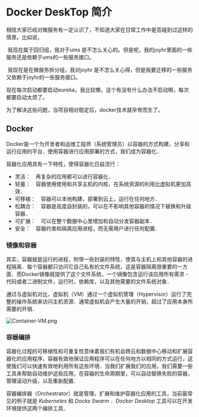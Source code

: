 # Docker DeskTop 简介

相信大家已经对微服务有一定认识了，不知道大家在日常工作中是否碰到过这样的情景。比如说，

​	我现在属于回归组，我对于ums 是不怎么关心的。但是呢，我的joyhr里面的一些服务还是依赖于ums的一些服务接口。

​	我现在是在微服务拆分组，我对joyhr 是不怎么关心得，但是我要迁移的一些服务又依赖于joyhr的一些服务接口。

​	现在每次启动都要启动eureka，我比较懒，这个有没有什么办法不启动啊，每次都要启动太烦了。

为了解决这些问题，当项目相对稳定后，docker技术就孕育而生了。

## Docker

Docker是一个为开发者和运维工程师（系统管理员）以容器的方式构建，分享和运行应用的平台．使用容器进行应用部署的方式，我们成为容器化．

容器化应用具有一下特性，使得容器化日益流行：

- 灵活：　再复杂的应用都可以进行容器化．
- 轻量：　容器使用使用和共享主机的内核，在系统资源的利用比虚拟机更加高效．
- 可移植：　容器可以本地构建，部署到云上，运行在任何地方．
- 松耦合：　容器是高度自封装的，可以在不影响其他容器的情况下替换和升级容器．
- 可扩展：　可以在整个数据中心里增加和自动分发容器副本．
- 安全：　容器约束和隔离应用进程，而无需用户进行任何配置．

### 镜像和容器

其实，容器就是运行的进程，附带一些封装的特性，使其与主机上和其他容器的进程隔离．每个容器都只访问它自己私有的文件系统，这是容器隔离很重要的一方面．而Docker镜像就提供了这个文件系统，一个镜像包含运行该应用所有需求 - 代码或者二进制文件，运行时，依赖库，以及其他需要的文件系统对象．

通过与虚拟机对比，虚拟机（VM）通过一个虚拟机管理（Hypervisor）运行了完整的操作系统来访问主机资源．通常虚拟机会产生大量的开销，超过了应用本身所需要的开销．

![Container-VM.png](https://segmentfault.com/img/bVbDpes)

### 容器编排

容器化过程的可移植性和可重复性意味着我们有机会跨云和数据中心移动和扩展容器化的应用程序，容器有效地保证应用程序可以在任何地方以相同的方式运行，这使我们可以快速有效地利用所有这些环境．当我们扩展我们的应用，我们需要一些工具来帮助自动维护这些应用，在容器的生命周期里，可以自动替换失败的容器，管理滚动升级，以及重新配置．　　

容器编排器（Orchestrator）就是管理，扩展和维护容器化应用的工具，当前最常见的例子就是 *Kubernetes* 和 *Docke Swarm* ．_Docker Desktop_ 工具可以在开发环境提供这两个编排工具．

